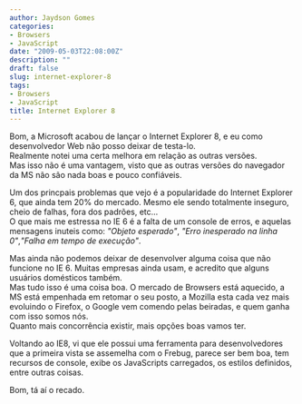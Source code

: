 ```yaml
---
author: Jaydson Gomes
categories:
- Browsers
- JavaScript
date: "2009-05-03T22:08:00Z"
description: ""
draft: false
slug: internet-explorer-8
tags:
- Browsers
- JavaScript
title: Internet Explorer 8
---
```


Bom, a Microsoft acabou de lançar o Internet Explorer 8, e eu como desenvolvedor Web não posso deixar de testa-lo.  
Realmente notei uma certa melhora em relação as outras versões.  
Mas isso não é uma vantagem, visto que as outras versões do navegador da MS não são nada boas e pouco confiáveis.  

Um dos princpais problemas que vejo é a popularidade do Internet Explorer 6, que ainda tem 20% do mercado. Mesmo ele sendo totalmente inseguro, cheio de falhas, fora dos padrões, etc...  
O que mais me estressa no IE 6 é a falta de um console de erros, e aquelas mensagens inuteis como: _"Objeto esperado"_, _"Erro inesperado na linha 0"_,_"Falha em tempo de execução"_.  

Mas ainda não podemos deixar de desenvolver alguma coisa que não funcione no IE 6. Muitas empresas ainda usam, e acredito que alguns usuários domésticos também.  
Mas tudo isso é uma coisa boa. O mercado de Browsers está aquecido, a MS está empenhada em retomar o seu posto, a Mozilla esta cada vez mais evoluindo o Firefox, o Google vem comendo pelas beiradas, e quem ganha com isso somos nós.  
Quanto mais concorrência existir, mais opções boas vamos ter.  

Voltando ao IE8, vi que ele possui uma ferramenta para desenvolvedores que a primeira vista se assemelha com o Frebug, parece ser bem boa, tem recursos de console, exibe os JavaScripts carregados, os estilos definidos, entre outras coisas.  

Bom, tá aí o recado.  
